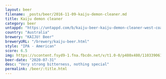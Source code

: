 ```yaml
---
layout: beer
filename: _posts/beer/2016-11-09-kaiju-demon-cleaner.md
title: Kaiju demon cleaner
category: beer
untappd: "https://untappd.com/b/kaiju-beer-kaiju-demon-cleaner-west-coast-ipa--mutation-program-005-/3783334"
country: "Australia"
brewery: "KAIJU! Beer"
breweryURL: "/brewery/kaiju-beer.html"
style: "IPA - American"
score: 6.5
img: https://scontent.fsyd9-1.fna.fbcdn.net/v/t1.0-0/p480x480/110339061_10158492318328745_4782681605599071035_o.jpg?_nc_cat=102&_nc_sid=0be424&_nc_ohc=WZv2ppSxGx4AX_CEUHr&_nc_ht=scontent.fsyd9-1.fna&tp=6&oh=d1022bd0d9f767dde85e22e52230f4ab&oe=5F95982D
beer-date: "2020-07-31"
desc: "Very strong bitterness, nothing special"
permalink: /beer/:title.html
---
```

